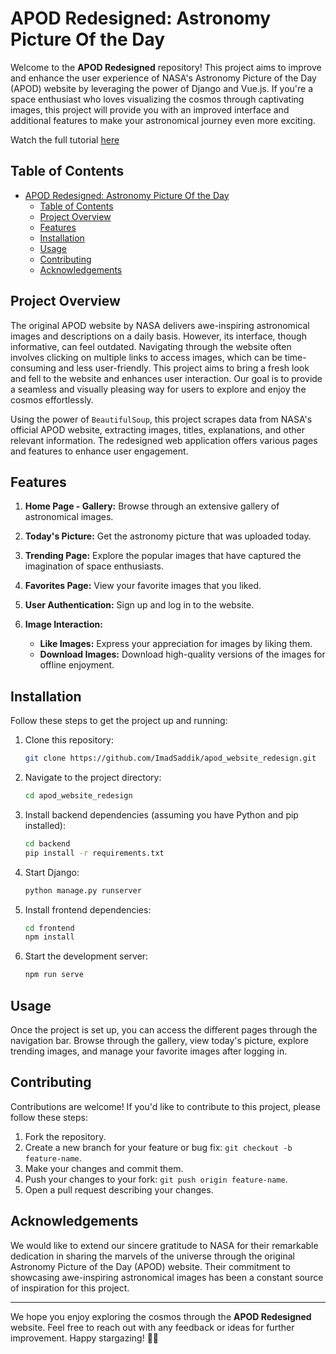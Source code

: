 # APOD Redesigned: Astronomy Picture Of the Day

Welcome to the **APOD Redesigned** repository! This project aims to improve and enhance the user experience of NASA's Astronomy Picture of the Day (APOD) website by leveraging the power of Django and Vue.js. If you're a space enthusiast who loves visualizing the cosmos through captivating images, this project will provide you with an improved interface and additional features to make your astronomical journey even more exciting.

Watch the full tutorial [here](https://youtu.be/kvoKKJ2zsts?si=GTlOPbKAAtVH6Yyv)

## Table of Contents

- [APOD Redesigned: Astronomy Picture Of the Day](#apod-redesigned-astronomy-picture-of-the-day)
  - [Table of Contents](#table-of-contents)
  - [Project Overview](#project-overview)
  - [Features](#features)
  - [Installation](#installation)
  - [Usage](#usage)
  - [Contributing](#contributing)
  - [Acknowledgements](#acknowledgements)

## Project Overview


The original APOD website by NASA delivers awe-inspiring astronomical images and descriptions on a daily basis. However, its interface, though informative, can feel outdated. Navigating through the website often involves clicking on multiple links to access images, which can be time-consuming and less user-friendly. This project aims to bring a fresh look and fell to the website and enhances user interaction. Our goal is to provide a seamless and visually pleasing way for users to explore and enjoy the cosmos effortlessly.

Using the power of `BeautifulSoup`, this project scrapes data from NASA's official APOD website, extracting images, titles, explanations, and other relevant information. The redesigned web application offers various pages and features to enhance user engagement.

## Features

1. **Home Page - Gallery:** Browse through an extensive gallery of astronomical images.

2. **Today's Picture:** Get the astronomy picture that was uploaded today.

3. **Trending Page:** Explore the popular images that have captured the imagination of space enthusiasts.

4. **Favorites Page:** View your favorite images that you liked.

5. **User Authentication:** Sign up and log in to the website.

6. **Image Interaction:**
   - **Like Images:** Express your appreciation for images by liking them.
   - **Download Images:** Download high-quality versions of the images for offline enjoyment.

## Installation

Follow these steps to get the project up and running:

1. Clone this repository:
   ```bash
   git clone https://github.com/ImadSaddik/apod_website_redesign.git
   ```

2. Navigate to the project directory:
   ```bash
   cd apod_website_redesign
   ```

3. Install backend dependencies (assuming you have Python and pip installed):
   ```bash
   cd backend
   pip install -r requirements.txt
   ```
   
4. Start Django:
   ```bash
   python manage.py runserver
   ```

5. Install frontend dependencies:
   ```bash
   cd frontend
   npm install
   ```

6. Start the development server:
   ```bash
   npm run serve
   ```

## Usage

Once the project is set up, you can access the different pages through the navigation bar. Browse through the gallery, view today's picture, explore trending images, and manage your favorite images after logging in.

## Contributing

Contributions are welcome! If you'd like to contribute to this project, please follow these steps:

1. Fork the repository.
2. Create a new branch for your feature or bug fix: `git checkout -b feature-name`.
3. Make your changes and commit them.
4. Push your changes to your fork: `git push origin feature-name`.
5. Open a pull request describing your changes.

## Acknowledgements

We would like to extend our sincere gratitude to NASA for their remarkable dedication in sharing the marvels of the universe through the original Astronomy Picture of the Day (APOD) website. Their commitment to showcasing awe-inspiring astronomical images has been a constant source of inspiration for this project.

---

We hope you enjoy exploring the cosmos through the **APOD Redesigned** website. Feel free to reach out with any feedback or ideas for further improvement. Happy stargazing! 🌌🚀
